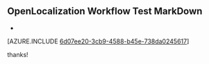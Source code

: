 ## OpenLocalization Workflow Test MarkDown
* 

[AZURE.INCLUDE [6d07ee20-3cb9-4588-b45e-738da0245617](calleeMd1.md)]

 
thanks!